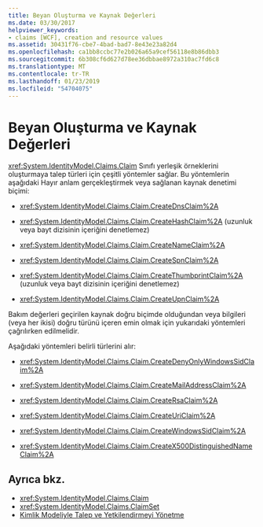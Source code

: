 ```yaml
---
title: Beyan Oluşturma ve Kaynak Değerleri
ms.date: 03/30/2017
helpviewer_keywords:
- claims [WCF], creation and resource values
ms.assetid: 30431f76-cbe7-4bad-bad7-8e43e23a82d4
ms.openlocfilehash: ca1bb8ccbc77e2b026a65a9cef56118e8b86dbb3
ms.sourcegitcommit: 6b308cf6d627d78ee36dbbae8972a310ac7fd6c8
ms.translationtype: MT
ms.contentlocale: tr-TR
ms.lasthandoff: 01/23/2019
ms.locfileid: "54704075"
---
```

# <a name="claim-creation-and-resource-values"></a>Beyan Oluşturma ve Kaynak Değerleri
<xref:System.IdentityModel.Claims.Claim> Sınıfı yerleşik örneklerini oluşturmaya talep türleri için çeşitli yöntemler sağlar. Bu yöntemlerin aşağıdaki Hayır anlam gerçekleştirmek veya sağlanan kaynak denetimi biçimi:  
  
-   <xref:System.IdentityModel.Claims.Claim.CreateDnsClaim%2A>  
  
-   <xref:System.IdentityModel.Claims.Claim.CreateHashClaim%2A> (uzunluk veya bayt dizisinin içeriğini denetlemez)  
  
-   <xref:System.IdentityModel.Claims.Claim.CreateNameClaim%2A>  
  
-   <xref:System.IdentityModel.Claims.Claim.CreateSpnClaim%2A>  
  
-   <xref:System.IdentityModel.Claims.Claim.CreateThumbprintClaim%2A> (uzunluk veya bayt dizisinin içeriğini denetlemez)  
  
-   <xref:System.IdentityModel.Claims.Claim.CreateUpnClaim%2A>  
  
 Bakım değerleri geçirilen kaynak doğru biçimde olduğundan veya bilgileri (veya her ikisi) doğru türünü içeren emin olmak için yukarıdaki yöntemleri çağrılırken edilmelidir.  
  
 Aşağıdaki yöntemleri belirli türlerini alır:  
  
-   <xref:System.IdentityModel.Claims.Claim.CreateDenyOnlyWindowsSidClaim%2A>  
  
-   <xref:System.IdentityModel.Claims.Claim.CreateMailAddressClaim%2A>  
  
-   <xref:System.IdentityModel.Claims.Claim.CreateRsaClaim%2A>  
  
-   <xref:System.IdentityModel.Claims.Claim.CreateUriClaim%2A>  
  
-   <xref:System.IdentityModel.Claims.Claim.CreateWindowsSidClaim%2A>  
  
-   <xref:System.IdentityModel.Claims.Claim.CreateX500DistinguishedNameClaim%2A>  
  
## <a name="see-also"></a>Ayrıca bkz.
- <xref:System.IdentityModel.Claims.Claim>
- <xref:System.IdentityModel.Claims.ClaimSet>
- [Kimlik Modeliyle Talep ve Yetkilendirmeyi Yönetme](../../../../docs/framework/wcf/feature-details/managing-claims-and-authorization-with-the-identity-model.md)
